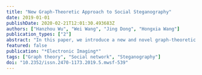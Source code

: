 ```yaml
---
title: "New Graph-Theoretic Approach to Social Steganography"
date: 2019-01-01
publishDate: 2020-02-21T12:01:30.493683Z
authors: ["Hanzhou Wu", "Wei Wang", "Jing Dong", "Hongxia Wang"]
publication_types: ["2"]
abstract: "In this paper, we introduce a new and novel graph-theoretic steganographic approach applicable to online social networking services (SNSs). The proposed approach translates a secret message to be embedded as an undirected graph called messagegraph, the structural information of which is concealed within a new directed graph. The new directed graph is released in a SNS platform by producing a sequence of ordered multiple-user interaction events. To secure communication, we propose to split a specific vertex to multiple copies and insert new vertices and edges to the directed graph. A receiver is able to reconstruct the directed graph from observations. Both the message-graph and the secret message can be orderly retrieved without error. It is probably the first work deeply focusing on the practical design of interaction based steganography using graph-theoretic approach."
featured: false
publication: "*Electronic Imaging*"
tags: ["Graph theory", "Social network", "Steganography"]
doi: "10.2352/issn.2470-1173.2019.5.mwsf-539"
---
```


